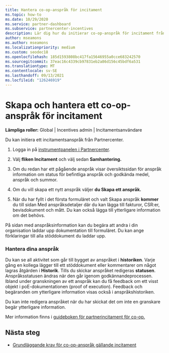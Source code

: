```yaml
---
title: Hantera co-op-anspråk för incitament
ms.topic: how-to
ms.date: 10/29/2020
ms.service: partner-dashboard
ms.subservice: partnercenter-incentives
description: Lär dig hur du initierar co-op-anspråk för incitament från Partnercenter. Du kan se all aktivitet som går till bygget av anspråket i historiken.
author: mseamons
ms.author: mseamons
ms.localizationpriority: medium
ms.custom: seodec18
ms.openlocfilehash: 185d1593808bc417fa15646955a0cce683242570
ms.sourcegitcommit: 37eac16c4339cb97831eb2a86d156c45bdf6a531
ms.translationtype: MT
ms.contentlocale: sv-SE
ms.lasthandoff: 09/13/2021
ms.locfileid: "126246919"
---
```

# <a name="create-and-manage-an-incentives-co-op-claim"></a>Skapa och hantera ett co-op-anspråk för incitament

**Lämpliga roller:** Global | Incentives admin | Incitamentsanvändare

Du kan initiera ett incitamentsanspråk från Partnercenter.

1. Logga in på [instrumentpanelen i Partnercenter](https://partner.microsoft.com/dashboard/).

2. Välj **fliken Incitament** och välj sedan **Samhantering.**

3. Om du redan har ett pågående anspråk visar översiktssidan för anspråk information om status för befintliga anspråk och godkända medel, anspråk och summor.

4. Om du vill skapa ett nytt anspråk väljer **du Skapa ett anspråk.**

5. När du har fyllt i det första formuläret och valt Skapa anspråk **kommer** du till sidan Med anspråksdetaljer där du kan lägga till fakturor, CSR:er, bevisdokument och mått. Du kan också lägga till ytterligare information om det behövs.

På sidan med anspråksinformation kan du begära att andra i din organisation laddar upp dokumentation till formuläret. Du kan ange förklaringar till alla stöddokument du laddar upp. 

### <a name="manage-your-claims"></a>Hantera dina anspråk

Du kan se all aktivitet som går till bygget av anspråket i **historiken**. Varje gång en kollega lägger till ett stöddokument eller kommentarer om något lagras åtgärden i **Historik**. Tills du skickar anspråket redigeras **statusen**. Anspråksstatusen ändras när den går igenom godkännandeprocessen. Ibland under granskningen av ett anspråk kan du få feedback om ett visst objekt i poE-dokumentationen (proof of execution). Feedback och begäranden om ytterligare information visas också i anspråkshistoriken.

Du kan inte redigera anspråket när du har skickat det om inte en granskare begär ytterligare information.

Mer information finns i [guideboken för partnerincitament för co-op.](https://assetsprod.microsoft.com/co-op-guidebook.pdf)

## <a name="next-steps"></a>Nästa steg

- [Grundläggande krav för co-op-anspråk gällande incitament](core-requirements.md)